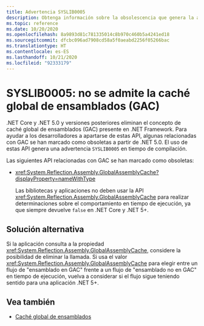 ```yaml
---
title: Advertencia SYSLIB0005
description: Obtenga información sobre la obsolescencia que genera la advertencia en tiempo de compilación SYSLIB0005.
ms.topic: reference
ms.date: 10/20/2020
ms.openlocfilehash: 8a9893d81c781335014c8b970c460b5a4241ed18
ms.sourcegitcommit: dfcbc096ad7908cd58a5f0aeabd2256f05266bac
ms.translationtype: HT
ms.contentlocale: es-ES
ms.lasthandoff: 10/21/2020
ms.locfileid: "92333179"
---
```

# <a name="syslib0005-the-global-assembly-cache-gac-is-not-supported"></a>SYSLIB0005: no se admite la caché global de ensamblados (GAC)

.NET Core y .NET 5.0 y versiones posteriores eliminan el concepto de caché global de ensamblados (GAC) presente en .NET Framework. Para ayudar a los desarrolladores a apartarse de estas API, algunas relacionadas con GAC se han marcado como obsoletas a partir de .NET 5.0. El uso de estas API genera una advertencia `SYSLIB0005` en tiempo de compilación.

Las siguientes API relacionadas con GAC se han marcado como obsoletas:

- <xref:System.Reflection.Assembly.GlobalAssemblyCache?displayProperty=nameWithType>

  Las bibliotecas y aplicaciones no deben usar la API <xref:System.Reflection.Assembly.GlobalAssemblyCache> para realizar determinaciones sobre el comportamiento en tiempo de ejecución, ya que siempre devuelve `false` en .NET Core y .NET 5+.

## <a name="workaround"></a>Solución alternativa

Si la aplicación consulta a la propiedad <xref:System.Reflection.Assembly.GlobalAssemblyCache>, considere la posibilidad de eliminar la llamada. Si usa el valor <xref:System.Reflection.Assembly.GlobalAssemblyCache> para elegir entre un flujo de "ensamblado en GAC" frente a un flujo de "ensamblado no en GAC" en tiempo de ejecución, vuelva a considerar si el flujo sigue teniendo sentido para una aplicación .NET 5+.

## <a name="see-also"></a>Vea también

- [Caché global de ensamblados](../../framework/app-domains/gac.md)
